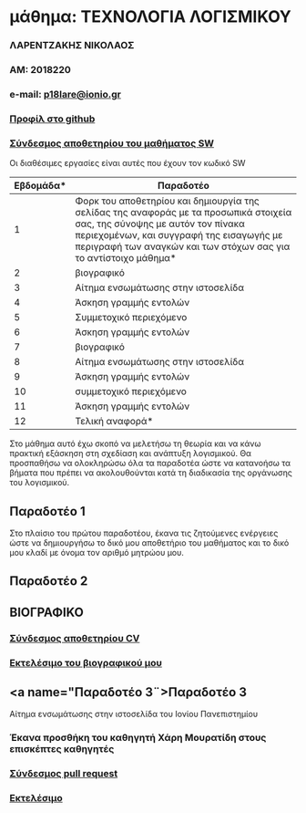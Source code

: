 # μάθημα: ΤΕΧΝΟΛΟΓΙΑ ΛΟΓΙΣΜΙΚΟΥ
### ΛΑΡΕΝΤΖΑΚΗΣ ΝΙΚΟΛΑΟΣ
### ΑΜ: 2018220
### e-mail: p18lare@ionio.gr
### [Προφίλ στο github](https://github.com/cyclenikolaos)
### [Σύνδεσμος αποθετηρίου του μαθήματος SW](https://github.com/cyclenikolaos/sw)

Οι διαθέσιμες εργασίες είναι αυτές που έχουν τον κωδικό SW


| Εβδομάδα* | Παραδοτέο |
| --- | --- |
| 1 | Φορκ του αποθετηρίου και δημιουργία της σελίδας της αναφοράς με τα προσωπικά στοιχεία σας, της σύνοψης με αυτόν τον πίνακα περιεχομένων, και συγγραφή της εισαγωγής με περιγραφή των αναγκών και των στόχων σας για το αντίστοιχο μάθημα* |
| 2 | βιογραφικό |
| 3 | Αίτημα ενσωμάτωσης στην ιστοσελίδα |
| 4 | Άσκηση γραμμής εντολών |
| 5 | Συμμετοχικό περιεχόμενο |
| 6 | Άσκηση γραμμής εντολών |
| 7 | βιογραφικό |
| 8 | Αίτημα ενσωμάτωσης στην ιστοσελίδα |
| 9 | Άσκηση γραμμής εντολών |
| 10 | συμμετοχικό περιεχόμενο |
| 11 | Άσκηση γραμμής εντολών |
| 12 | Τελική αναφορά* |


Στο μάθημα αυτό έχω σκοπό να μελετήσω τη θεωρία και να κάνω πρακτική εξάσκηση στη σχεδίαση και ανάπτυξη λογισμικού. Θα προσπαθήσω να ολοκληρώσω όλα τα παραδοτέα ώστε να κατανοήσω τα βήματα που πρέπει να ακολουθούνται κατά τη διαδικασία της οργάνωσης του λογισμικού.

## <a name="Παραδοτέο 1">Παραδοτέο 1</a>
Στο πλαίσιο του πρώτου παραδοτέου, έκανα τις ζητούμενες ενέργειες ώστε να δημιουργήσω το δικό μου αποθετήριο του μαθήματος και το δικό μου κλαδί με όνομα τον αριθμό μητρώου μου.

## <a name="Παραδοτέο 2">Παραδοτέο 2</a>
## ΒΙΟΓΡΑΦΙΚΟ

### [Σύνδεσμος αποθετηρίου CV](https://github.com/cyclenikolaos/cv)
### [Εκτελέσιμο του βιογραφικού μου](https://cyclenikolaos.github.io/cv/)

## <a name="Παραδοτέο 3¨>Παραδοτέο 3</a>
Αίτημα ενσωμάτωσης στην ιστοσελίδα του Ιονίου Πανεπιστημίου
###  Έκανα προσθήκη του καθηγητή Χάρη Μουρατίδη στους επισκέπτες καθηγητές
### [Σύνδεσμος pull request](https://github.com/ioniodi/sitegr/pull/87#pullrequestreview-606593660)
### [Εκτελέσιμο](https://hopeful-rosalind-f96cf5.netlify.app/people/)
